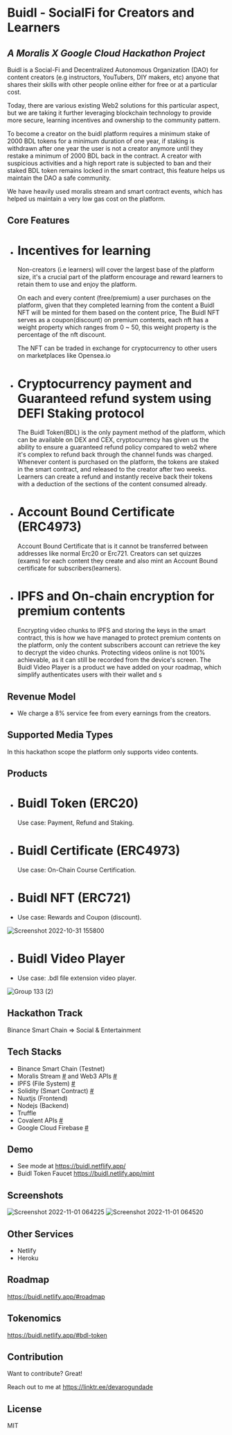 # Buidl - SocialFi for Creators and Learners
## _A Moralis X Google Cloud Hackathon Project_

Buidl is a Social-Fi and Decentralized Autonomous Organization (DAO) for content creators (e.g instructors, YouTubers, DIY makers, etc) anyone that shares their skills with other people online either for free or at a particular cost.

Today, there are various existing Web2 solutions for this particular aspect, but we are taking it further leveraging blockchain technology to provide more secure, learning incentives and ownership to the community pattern.

To become a creator on the buidl platform requires a minimum stake of 2000 BDL tokens for a minimum duration of one year, if staking is withdrawn after one year the user is not a creator anymore until they restake a minimum of 2000 BDL back in the contract.
A creator with suspicious activities and a high report rate is subjected to ban and their staked BDL token remains locked in the smart contract, this feature helps us maintain the DAO a safe community.

We have heavily used moralis stream and smart contract events, which has helped us maintain a very low gas cost on the platform.

## Core Features
- # Incentives for learning
    Non-creators (i.e learners) will cover the largest base of the platform size, it's a crucial part of the platform encourage and reward learners to retain them to use and enjoy the platform. 
   
    On each and every content (free/premium) a user purchases on the platform, given that they completed learning from the content a Buidl NFT will be minted for them based on the content price, The Buidl NFT serves as a coupon(discount) on premium contents, each nft has a weight property which ranges from 0 ~ 50, this weight property is the percentage of the nft discount.
    
    The NFT can be traded in exchange for cryptocurrency to other users on marketplaces like Opensea.io
    
- # Cryptocurrency payment and Guaranteed refund system using DEFI Staking protocol
    The Buidl Token(BDL) is the only payment method of the platform, which can be available on DEX and CEX, cryptocurrency has given us the ability to ensure a guaranteed refund policy compared to web2 where it's complex to refund back through the channel funds was charged.
    Whenever content is purchased on the platform, the tokens are staked in the smart contract, and released to the creator after two weeks. Learners can create a  refund and instantly receive back their tokens with a deduction of the sections of the content consumed already.

- # Account Bound Certificate (ERC4973)
    Account Bound Certificate that is it cannot be transferred between addresses like normal Erc20 or Erc721. Creators can set quizzes (exams) for each content they create and also mint an Account Bound certificate for subscribers(learners).

- # IPFS and On-chain encryption for premium contents
    Encrypting video chunks to IPFS and storing the keys in the smart contract, this is how we have managed to protect premium contents on the platform, only the content subscribers account can retrieve the key to decrypt the video chunks.
    Protecting videos online is not 100% achievable, as it can still be recorded from the device's screen.
    The Buidl Video Player is a product we have added on your roadmap, which simplify authenticates users with their wallet and s

## Revenue Model
- We charge a 8% service fee from every earnings from the creators.

## Supported Media Types
  In this hackathon scope the platform only supports video contents.

## Products
- # Buidl Token (ERC20)

  Use case: Payment, Refund and Staking.
  
- # Buidl Certificate (ERC4973)

  Use case: On-Chain Course Certification.
     
- # Buidl NFT (ERC721)
- Use case: Rewards and Coupon (discount).

![Screenshot 2022-10-31 155800](https://user-images.githubusercontent.com/81397790/199039025-80a5e274-222c-4a10-90f0-0b655973033a.png)
  
- # Buidl Video Player
- Use case: .bdl file extension video player.

![Group 133 (2)](https://user-images.githubusercontent.com/81397790/199038576-06daf10b-f865-44c6-84c2-b64c8a160c0f.png)

## Hackathon Track
  Binance Smart Chain => Social & Entertainment

## Tech Stacks

- Binance Smart Chain (Testnet)
- Moralis Stream [#](https://github.com/devarogundade/Buidl/tree/master/moralis-stream-api) and Web3 APIs [#](https://github.com/devarogundade/Buidl/tree/master/moralis-stream-api)
- IPFS (File System) [#](https://github.com/devarogundade/Buidl/tree/master/moralis-stream-api)
- Solidity (Smart Contract) [#](https://github.com/devarogundade/Buidl/tree/master/contracts)
- Nuxtjs (Frontend)
- Nodejs (Backend) 
- Truffle
- Covalent APIs [#](https://github.com/devarogundade/Buidl/tree/master/plugins/covalent-apis)
- Google Cloud Firebase [#](https://github.com/devarogundade/Buidl/tree/master/moralis-stream-api)

## Demo

- See mode at https://buidl.netflify.app/
- Buidl Token Faucet https://buidl.netlify.app/mint

## Screenshots
![Screenshot 2022-11-01 064225](https://user-images.githubusercontent.com/81397790/199166950-fc271011-4f1b-4228-a68e-5662bdd3e5e7.png)
![Screenshot 2022-11-01 064520](https://user-images.githubusercontent.com/81397790/199167156-b1843670-e5a9-4c3e-a3a2-623ad833c2c5.png)

## Other Services
- Netlify
- Heroku

## Roadmap
   https://buidl.netlify.app/#roadmap

## Tokenomics
   https://buidl.netlify.app/#bdl-token

## Contribution

Want to contribute? Great!

Reach out to me at https://linktr.ee/devarogundade

## License

MIT
